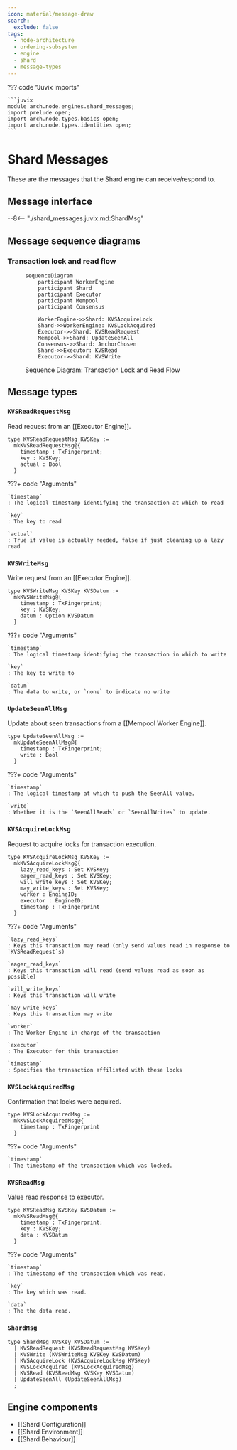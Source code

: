 ```yaml
---
icon: material/message-draw
search:
  exclude: false
tags:
  - node-architecture
  - ordering-subsystem
  - engine
  - shard
  - message-types
---
```


??? code "Juvix imports"

    ```juvix
    module arch.node.engines.shard_messages;
    import prelude open;
    import arch.node.types.basics open;
    import arch.node.types.identities open;
    ```

# Shard Messages

These are the messages that the Shard engine can receive/respond to.

## Message interface

--8<-- "./shard_messages.juvix.md:ShardMsg"

## Message sequence diagrams

### Transaction lock and read flow

<!-- --8<-- [start:message-sequence-diagram] -->
<figure markdown="span">

```mermaid
sequenceDiagram
    participant WorkerEngine
    participant Shard
    participant Executor
    participant Mempool
    participant Consensus

    WorkerEngine->>Shard: KVSAcquireLock
    Shard->>WorkerEngine: KVSLockAcquired
    Executor->>Shard: KVSReadRequest
    Mempool->>Shard: UpdateSeenAll
    Consensus->>Shard: AnchorChosen
    Shard->>Executor: KVSRead
    Executor->>Shard: KVSWrite
```

<figcaption markdown="span">
Sequence Diagram: Transaction Lock and Read Flow
</figcaption>
</figure>
<!-- --8<-- [end:message-sequence-diagram] -->

## Message types

### `KVSReadRequestMsg`

Read request from an [[Executor Engine]].

<!-- --8<-- [start:KVSReadRequestMsg] -->
```juvix
type KVSReadRequestMsg KVSKey :=
  mkKVSReadRequestMsg@{
    timestamp : TxFingerprint;
    key : KVSKey;
    actual : Bool
  }
```
<!-- --8<-- [end:KVSReadRequestMsg] -->

???+ code "Arguments"

    `timestamp`
    : The logical timestamp identifying the transaction at which to read

    `key`
    : The key to read

    `actual`
    : True if value is actually needed, false if just cleaning up a lazy read

### `KVSWriteMsg`

Write request from an [[Executor Engine]].

<!-- --8<-- [start:KVSWriteMsg] -->
```juvix
type KVSWriteMsg KVSKey KVSDatum :=
  mkKVSWriteMsg@{
    timestamp : TxFingerprint;
    key : KVSKey;
    datum : Option KVSDatum
  }
```
<!-- --8<-- [end:KVSWriteMsg] -->

???+ code "Arguments"

    `timestamp`
    : The logical timestamp identifying the transaction in which to write

    `key`
    : The key to write to

    `datum`
    : The data to write, or `none` to indicate no write

### `UpdateSeenAllMsg`

Update about seen transactions from a [[Mempool Worker Engine]].

<!-- --8<-- [start:UpdateSeenAllMsg] -->
```juvix
type UpdateSeenAllMsg :=
  mkUpdateSeenAllMsg@{
    timestamp : TxFingerprint;
    write : Bool
  }
```
<!-- --8<-- [end:UpdateSeenAllMsg] -->

???+ code "Arguments"

    `timestamp`
    : The logical timestamp at which to push the SeenAll value.

    `write`
    : Whether it is the `SeenAllReads` or `SeenAllWrites` to update.

### `KVSAcquireLockMsg`

Request to acquire locks for transaction execution.

<!-- --8<-- [start:KVSAcquireLockMsg] -->
```juvix
type KVSAcquireLockMsg KVSKey :=
  mkKVSAcquireLockMsg@{
    lazy_read_keys : Set KVSKey;
    eager_read_keys : Set KVSKey;
    will_write_keys : Set KVSKey;
    may_write_keys : Set KVSKey;
    worker : EngineID;
    executor : EngineID;
    timestamp : TxFingerprint
  }
```
<!-- --8<-- [end:KVSAcquireLockMsg] -->

???+ code "Arguments"

    `lazy_read_keys`
    : Keys this transaction may read (only send values read in response to `KVSReadRequest`s)

    `eager_read_keys`
    : Keys this transaction will read (send values read as soon as possible)

    `will_write_keys`
    : Keys this transaction will write

    `may_write_keys`
    : Keys this transaction may write

    `worker`
    : The Worker Engine in charge of the transaction

    `executor`
    : The Executor for this transaction

    `timestamp`
    : Specifies the transaction affiliated with these locks

### `KVSLockAcquiredMsg`

Confirmation that locks were acquired.

<!-- --8<-- [start:KVSLockAcquiredMsg] -->
```juvix
type KVSLockAcquiredMsg :=
  mkKVSLockAcquiredMsg@{
    timestamp : TxFingerprint
  }
```
<!-- --8<-- [end:KVSLockAcquiredMsg] -->

???+ code "Arguments"

    `timestamp`
    : The timestamp of the transaction which was locked.

### `KVSReadMsg`

Value read response to executor.

<!-- --8<-- [start:KVSReadMsg] -->
```juvix
type KVSReadMsg KVSKey KVSDatum :=
  mkKVSReadMsg@{
    timestamp : TxFingerprint;
    key : KVSKey;
    data : KVSDatum
  }
```
<!-- --8<-- [end:KVSReadMsg] -->

???+ code "Arguments"

    `timestamp`
    : The timestamp of the transaction which was read.

    `key`
    : The key which was read.

    `data`
    : The the data read.

### `ShardMsg`

<!-- --8<-- [start:ShardMsg] -->
```juvix
type ShardMsg KVSKey KVSDatum :=
  | KVSReadRequest (KVSReadRequestMsg KVSKey)
  | KVSWrite (KVSWriteMsg KVSKey KVSDatum)
  | KVSAcquireLock (KVSAcquireLockMsg KVSKey)
  | KVSLockAcquired (KVSLockAcquiredMsg)
  | KVSRead (KVSReadMsg KVSKey KVSDatum)
  | UpdateSeenAll (UpdateSeenAllMsg)
  ;
```
<!-- --8<-- [end:ShardMsg] -->

## Engine components

- [[Shard Configuration]]
- [[Shard Environment]]
- [[Shard Behaviour]]
